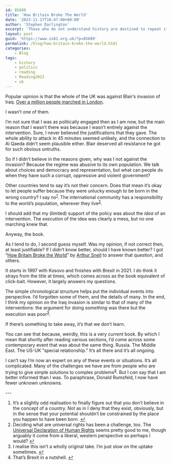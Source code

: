 ```yaml
---
id: 85689
title: 'How Britain Broke The World'
date: '2023-11-17T10:47:00+00:00'
author: 'Stephen Darlington'
excerpt: 'Those who do not understand history are destined to repeat it. '
layout: post
guid: 'https://www.zx81.org.uk/?p=85689'
permalink: /blog/how-britain-broke-the-world.html
categories:
    - Blog
tags:
    - history
    - politics
    - reading
    - Reading2023
    - uk
---
```


<span style="font-size: revert;">Popular opinion is that the whole of the UK was against Blair’s invasion of Iraq. </span>[Over a million people marched in London](http://news.bbc.co.uk/1/hi/uk/2765041.stm)<span style="font-size: revert;">.</span>

I wasn’t one of them.

I’m not sure that I was as politically engaged then as I am now, but the main reason that I wasn’t there was because I wasn’t entirely against the intervention. Sure, I never believed the justifications that they gave. The whole ability to attack in 45 minutes seemed unlikely, and the connection to Al Qaeda didn’t seem plausible either. Blair deserved all resistance he got for such obvious untruths.

So if I didn’t believe in the reasons given, why was I not against the invasion? Because the regime was abusive to its own population. We talk about choices and democracy and representation, but what can people do when they have such a corrupt, oppressive and violent government?

Other countries tend to say it’s not their concern. Does that mean it’s okay to let people suffer because they were unlucky enough to be born in the wrong country? I say no<sup>[1](#fn1-5374 "see footnote")</sup>. The international community has a responsibility to the world’s population, wherever they live<sup>[2](#fn2-5374 "see footnote")</sup>.

I should add that my (limited) support of the policy was about the *idea* of an intervention. The *execution* of the idea was clearly a mess, but no one marching knew that.

Anyway, the book.

As I tend to do, I second guess myself. Was my opinion, if not correct then, at least justifiable? If I didn’t know better, should I have known better? I got “[How Britain Broke the World](https://www.canburypress.com/collections/books/products/how-britain-broke-the-world-by-arthur-snell-isbn-9781912454600)” by [Arthur Snell](https://amzn.to/3LRnh59) to answer that question, and others.

It starts in 1997 with Kosovo and finishes with Brexit in 2021. I do think it strays from the title at times, which comes across as the book equivalent of click-bait. However, it largely answers my questions.

The simple chronological structure helps put the individual events into perspective. I’d forgotten some of them, and the details of many. In the end, I think my opinion on the Iraq invasion is similar to that of many of the interventions: the argument for doing *something* was there but the execution was poor<sup>[3](#fn3-5374 "see footnote")</sup>.

If there’s something to take away, it’s that we don’t learn.

You can see that because, weirdly, this is a very *current* book. By which I mean that shortly after reading various sections, I’d come across some contemporary event that was about the same thing. Russia. The Middle East. The US-UK “special relationship.” It’s all there and it’s all ongoing.

I can’t say I’m now an expert on any of these events or situations. It’s all complicated. Many of the challenges we have are from people who are trying to give simple solutions to complex problems<sup>[4](#fn4-5374 "see footnote")</sup>. But I *can* say that I am better informed than I was. To paraphrase, Donald Rumsfeld, I now have fewer unknown unknowns.

<div class="footnotes">---

1. It’s a slightly odd realisation to finally figure out that you don’t believe in the concept of a country. Not as in I deny that they exist, obviously, but in the sense that your potential shouldn’t be constrained by the place you happen to have been born. [↩︎](#fnr1-5374 "return to article")
2. Deciding what are universal rights has been a challenge, too. The [Universal Declaration of Human Rights](https://en.wikipedia.org/wiki/Universal_Declaration_of_Human_Rights) seems pretty good to me, though arguably it come from a liberal, western perspective so perhaps I would? [↩︎](#fnr2-5374 "return to article")
3. I realise this isn’t a wholly original take. I’m just slow on the uptake sometimes. [↩︎](#fnr3-5374 "return to article")
4. That’s Brexit in a nutshell. [↩︎](#fnr4-5374 "return to article")

</div>